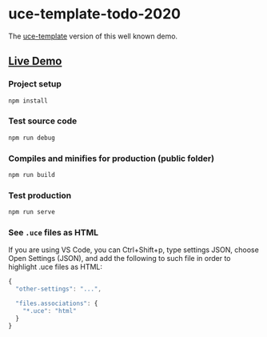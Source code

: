 # uce-template-todo-2020

The [uce-template](https://github.com/WebReflection/uce-template#readme) version of this well known demo.

## [Live Demo](https://webreflection.github.io/uce-template-todo-2020/public/)

### Project setup
```sh
npm install
```

### Test source code
```sh
npm run debug
```

### Compiles and minifies for production (public folder)
```sh
npm run build
```

### Test production
```sh
npm run serve
```

### See `.uce` files as HTML

If you are using VS Code, you can Ctrl+Shift+p, type settings JSON, choose Open Settings (JSON), and add the following to such file in order to highlight .uce files as HTML:

```js
{
  "other-settings": "...",

  "files.associations": {
    "*.uce": "html"
  }
}
```

